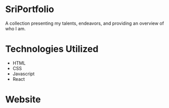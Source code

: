 # SriPortfolio
A collection presenting my talents, endeavors, and providing an overview of who I am.

# Technologies Utilized
  - HTML
  - CSS
  - Javascript
  - React

# Website
